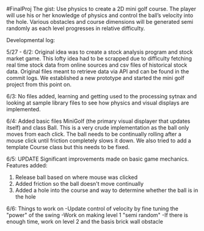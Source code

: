 #FinalProj 
The gist: Use physics to create a 2D mini golf course. The player will use his or her knowledge of physics and control the ball’s velocity into the hole. Various obstacles and course dimensions will be generated semi randomly as each level progresses in relative difficulty. 

Developmental log:

5/27 - 6/2:  Original idea was to create a stock analysis program and stock market game. This lofty idea had to be scrapped due to difficulty fetching real time stock data from online sources and csv files of historical stock data. Original files meant to retrieve data via API and  can be found in the commit logs. We established a new prototype and started the mini golf project from this point on.

6/3: No files added, learning and getting used to the processing sytnax and looking at sample library files to see how physics and visual displays are implemented. 

6/4: Added basic files MiniGolf (the primary visual displayer that updates itself) and class Ball. This is a very crude implementation as the ball only moves from each click. The ball needs to be continually rolling after a mouse click until friction completely slows it down. We also tried to add a template Course class but this needs to be fixed.

6/5: UPDATE
Significant improvements made on basic game mechanics.
Features added:
1) Release ball based on where mouse was clicked
2) Added friction so the ball doesn't move continually
3) Added a hole into the course and way to determine whether the ball is in the hole

6/6: Things to work on
-Update control of velocity by fine tuning the "power" of the swing
-Work on making level 1 "semi random" 
-If there is enough time, work on level 2 and the basis brick wall obstacle
